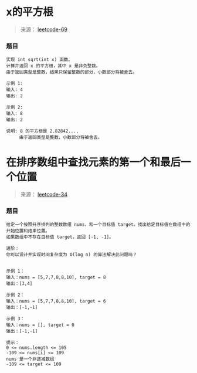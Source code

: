# x的平方根

> 来源： [leetcode-69](https://leetcode-cn.com/problems/sqrtx/)

### 题目

```
实现 int sqrt(int x) 函数。
计算并返回 x 的平方根，其中 x 是非负整数。
由于返回类型是整数，结果只保留整数的部分，小数部分将被舍去。

示例 1:
输入: 4
输出: 2

示例 2:
输入: 8
输出: 2

说明: 8 的平方根是 2.82842..., 
     由于返回类型是整数，小数部分将被舍去。
```

# 在排序数组中查找元素的第一个和最后一个位置

> 来源： [leetcode-34](https://leetcode-cn.com/problems/find-first-and-last-position-of-element-in-sorted-array/)

### 题目

```
给定一个按照升序排列的整数数组 nums，和一个目标值 target。找出给定目标值在数组中的开始位置和结束位置。
如果数组中不存在目标值 target，返回 [-1, -1]。

进阶：
你可以设计并实现时间复杂度为 O(log n) 的算法解决此问题吗？
 

示例 1：
输入：nums = [5,7,7,8,8,10], target = 8
输出：[3,4]

示例 2：
输入：nums = [5,7,7,8,8,10], target = 6
输出：[-1,-1]

示例 3：
输入：nums = [], target = 0
输出：[-1,-1]

提示：
0 <= nums.length <= 105
-109 <= nums[i] <= 109
nums 是一个非递减数组
-109 <= target <= 109
```

